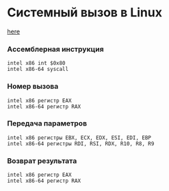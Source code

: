 # Системный вызов в Linux
[here](../README.md)
### Aссемблерная инструкция
```
intel x86 int $0x80
intel x86-64 syscall
```

### Номер вызова
```
intel x86 регистр EAX
intel x86-64 регистр RAX
```

### Передача параметров
```
intel x86 регистры EBX, ECX, EDX, ESI, EDI, EBP
intel x86-64 регистры RDI, RSI, RDX, R10, R8, R9
```

### Возврат результата
```
intel x86 регистр EAX
intel x86-64 регистр RAX
```
